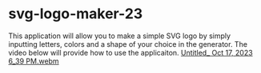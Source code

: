 # svg-logo-maker-23
This application will allow you to make a simple SVG
logo by simply inputting letters, colors and a shape
of your choice in the generator. The video below will
provide how to use the applicaiton.
[Untitled_ Oct 17, 2023 6_39 PM.webm](https://github.com/rizurabi/svg-logo-maker-23/assets/139391546/3d960873-520b-4df8-bce2-bb2e45c87699)
